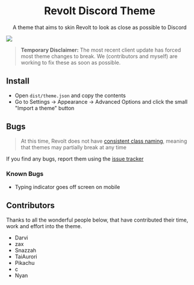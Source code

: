 <h1 align="center">Revolt Discord Theme</h1>
<p align="center">A theme that aims to skin Revolt to look as close as possible to Discord</p>

<img src="https://i.imgur.com/Mkv7dGL.png" align="center" />

> **Temporary Disclaimer:** The most recent client update has forced most theme changes to break. We (contributors and myself) are working to fix these as soon as possible.

## Install
- Open `dist/theme.json` and copy the contents
- Go to Settings -> Appearance -> Advanced Options and click the small "Import a theme" button

## Bugs
> At this time, Revolt does not have [consistent class naming](https://github.com/revoltchat/revite/issues/149), meaning that themes may partially break at any time

If you find any bugs, report them using the [issue tracker](https://github.com/ThatTonybo/Revolt-Discord-Theme/issues)

### Known Bugs
- Typing indicator goes off screen on mobile

## Contributors
Thanks to all the wonderful people below, that have contributed their time, work and effort into the theme.

- Darvi
- zax
- Snazzah
- TaiAurori
- Pikachu
- c
- Nyan

